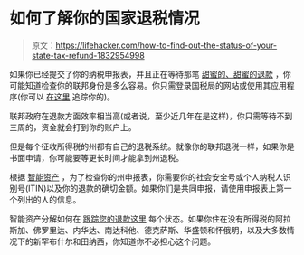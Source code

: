 # 如何了解你的国家退税情况

> 原文：<https://lifehacker.com/how-to-find-out-the-status-of-your-state-tax-refund-1832954998>

如果你已经提交了你的纳税申报表，并且正在等待那笔 [甜蜜的、甜蜜的退款](https://twocents.lifehacker.com/what-to-do-with-your-tax-refund-1822515530) ，你可能知道检查你的联邦身份是多么容易。你只需登录国税局的网站或使用其应用程序(你可以 [在这里](https://sa.www4.irs.gov/irfof/lang/en/irfofgetstatus.jsp) 追踪你的)。



联邦政府在退款方面效率相当高(或者说，至少近几年在是这样)，你只需等待不到三周的，资金就会打到你的账户上。

但是每个征收所得税的州都有自己的退税系统。就像你的联邦退税一样，如果你是书面申请，你可能要等更长时间才能拿到州退税。

根据 [智能资产](https://smartasset.com/taxes/wheres-my-state-tax-refund) ，为了检查你的州申报表，你需要你的社会安全号或个人纳税人识别号(ITIN)以及你的退款的确切金额。如果你们是共同申报，请使用申报表上第一个列出的人的信息。

智能资产分解如何在 [跟踪您的退款这里](https://smartasset.com/taxes/wheres-my-state-tax-refund) 每个状态。如果你住在没有所得税的阿拉斯加、佛罗里达、内华达、南达科他、德克萨斯、华盛顿和怀俄明，以及大多数情况下的新罕布什尔和田纳西，你知道你不必担心这个问题。